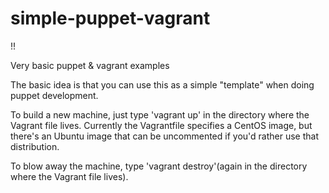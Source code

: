 simple-puppet-vagrant
=====================
!!

Very basic puppet &amp; vagrant examples

The basic idea is that you can use this as a simple "template" when doing 
puppet development.


To build a new machine, just type 'vagrant up' in the directory where the Vagrant file 
lives.  Currently the Vagrantfile specifies a CentOS image, but there's an Ubuntu 
image that can be uncommented if you'd rather use that distribution.

To blow away the machine, type 'vagrant destroy'(again in the directory where the
Vagrant file lives).
